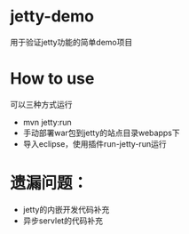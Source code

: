 # jetty-demo
用于验证jetty功能的简单demo项目

# How to use

可以三种方式运行
- mvn jetty:run
- 手动部署war包到jetty的站点目录webapps下
- 导入eclipse，使用插件run-jetty-run运行

# 遗漏问题：

- jetty的内嵌开发代码补充
- 异步servlet的代码补充
